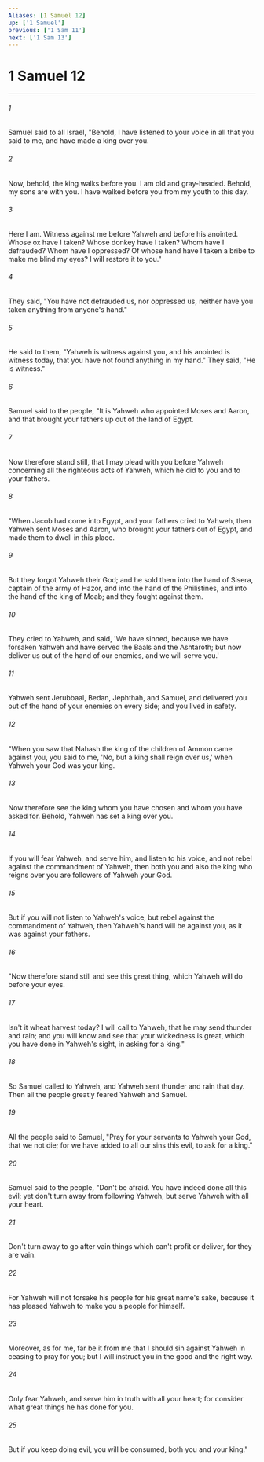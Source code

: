 ```yaml
---
Aliases: [1 Samuel 12]
up: ['1 Samuel']
previous: ['1 Sam 11']
next: ['1 Sam 13']
---
```

# 1 Samuel 12
***





###### 1 

Samuel said to all Israel, "Behold, I have listened to your voice in all that you said to me, and have made a king over you. 



###### 2 

Now, behold, the king walks before you. I am old and gray-headed. Behold, my sons are with you. I have walked before you from my youth to this day. 



###### 3 

Here I am. Witness against me before Yahweh and before his anointed. Whose ox have I taken? Whose donkey have I taken? Whom have I defrauded? Whom have I oppressed? Of whose hand have I taken a bribe to make me blind my eyes? I will restore it to you." 



###### 4 

They said, "You have not defrauded us, nor oppressed us, neither have you taken anything from anyone's hand." 



###### 5 

He said to them, "Yahweh is witness against you, and his anointed is witness today, that you have not found anything in my hand." They said, "He is witness." 



###### 6 

Samuel said to the people, "It is Yahweh who appointed Moses and Aaron, and that brought your fathers up out of the land of Egypt. 



###### 7 

Now therefore stand still, that I may plead with you before Yahweh concerning all the righteous acts of Yahweh, which he did to you and to your fathers. 



###### 8 

"When Jacob had come into Egypt, and your fathers cried to Yahweh, then Yahweh sent Moses and Aaron, who brought your fathers out of Egypt, and made them to dwell in this place. 



###### 9 

But they forgot Yahweh their God; and he sold them into the hand of Sisera, captain of the army of Hazor, and into the hand of the Philistines, and into the hand of the king of Moab; and they fought against them. 



###### 10 

They cried to Yahweh, and said, 'We have sinned, because we have forsaken Yahweh and have served the Baals and the Ashtaroth; but now deliver us out of the hand of our enemies, and we will serve you.' 



###### 11 

Yahweh sent Jerubbaal, Bedan, Jephthah, and Samuel, and delivered you out of the hand of your enemies on every side; and you lived in safety. 



###### 12 

"When you saw that Nahash the king of the children of Ammon came against you, you said to me, 'No, but a king shall reign over us,' when Yahweh your God was your king. 



###### 13 

Now therefore see the king whom you have chosen and whom you have asked for. Behold, Yahweh has set a king over you. 



###### 14 

If you will fear Yahweh, and serve him, and listen to his voice, and not rebel against the commandment of Yahweh, then both you and also the king who reigns over you are followers of Yahweh your God. 



###### 15 

But if you will not listen to Yahweh's voice, but rebel against the commandment of Yahweh, then Yahweh's hand will be against you, as it was against your fathers. 



###### 16 

"Now therefore stand still and see this great thing, which Yahweh will do before your eyes. 



###### 17 

Isn't it wheat harvest today? I will call to Yahweh, that he may send thunder and rain; and you will know and see that your wickedness is great, which you have done in Yahweh's sight, in asking for a king." 



###### 18 

So Samuel called to Yahweh, and Yahweh sent thunder and rain that day. Then all the people greatly feared Yahweh and Samuel. 



###### 19 

All the people said to Samuel, "Pray for your servants to Yahweh your God, that we not die; for we have added to all our sins this evil, to ask for a king." 



###### 20 

Samuel said to the people, "Don't be afraid. You have indeed done all this evil; yet don't turn away from following Yahweh, but serve Yahweh with all your heart. 



###### 21 

Don't turn away to go after vain things which can't profit or deliver, for they are vain. 



###### 22 

For Yahweh will not forsake his people for his great name's sake, because it has pleased Yahweh to make you a people for himself. 



###### 23 

Moreover, as for me, far be it from me that I should sin against Yahweh in ceasing to pray for you; but I will instruct you in the good and the right way. 



###### 24 

Only fear Yahweh, and serve him in truth with all your heart; for consider what great things he has done for you. 



###### 25 

But if you keep doing evil, you will be consumed, both you and your king."

